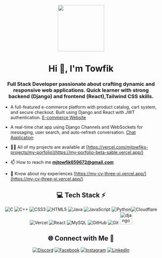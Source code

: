 <div align="center">
  <img height="150" src="https://media.giphy.com/media/M9gbBd9nbDrOTu1Mqx/giphy.gif"  />
</div>



###





<h1 align="center">Hi 👋, I'm Towfik</h1>
<h3 align="center">Full Stack Developer passionate about crafting dynamic and responsive web applications. Quick learner with strong backend (Django) and frontend (React),Tailwind CSS skills.</h3>

- A full-featured e-commerce platform with product catalog, cart system, and secure checkout. Built using Django and React with JWT authentication. [E-commerce Website](https://phi-mart-client-rho.vercel.app/)
- A real-time chat app using Django Channels and WebSockets for messaging, user search, and auto-refresh conversation. [Chat Application](https://chat-fonent.vercel.app/)

- 👨‍💻 All of my projects are available at [https://vercel.com/mjtowfiks-projects/my-porfolio](https://my-porfolio-beta-sable.vercel.app/)

- 📫 How to reach me **mjtowfik659672@gmail.com**

- 📄 Know about my experiences [https://my-cv-three-xi.vercel.app/](https://my-cv-three-xi.vercel.app/)

<p align="left">
</p>


<!-- Tech Stack -->
<div align="center">
  
## 💻 Tech Stack ⚡
![C](https://img.shields.io/badge/c-%2300599C.svg?style=for-the-badge&logo=c&logoColor=white) ![C++](https://img.shields.io/badge/c++-%2300599C.svg?style=for-the-badge&logo=c%2B%2B&logoColor=white) ![CSS3](https://img.shields.io/badge/css3-%231572B6.svg?style=for-the-badge&logo=css3&logoColor=white) ![HTML5](https://img.shields.io/badge/html5-%23E34F26.svg?style=for-the-badge&logo=html5&logoColor=white) ![Java](https://img.shields.io/badge/java-%23ED8B00.svg?style=for-the-badge&logo=openjdk&logoColor=white) ![JavaScript](https://img.shields.io/badge/javascript-%23323330.svg?style=for-the-badge&logo=javascript&logoColor=%23F7DF1E) ![Python](https://img.shields.io/badge/python-3670A0?style=for-the-badge&logo=python&logoColor=ffdd54)![Cloudflare](https://img.shields.io/badge/Cloudflare-F38020?style=for-the-badge&logo=Cloudflare&logoColor=white) ![Vercel](https://img.shields.io/badge/vercel-%23000000.svg?style=for-the-badge&logo=vercel&logoColor=white)  ![React](https://img.shields.io/badge/react-%2320232a.svg?style=for-the-badge&logo=react&logoColor=%2361DAFB)  ![MySQL](https://img.shields.io/badge/mysql-4479A1.svg?style=for-the-badge&logo=mysql&logoColor=white) ![GitHub](https://img.shields.io/badge/github-%23121011.svg?style=for-the-badge&logo=github&logoColor=white) ![Git](https://img.shields.io/badge/git-%23F05033.svg?style=for-the-badge&logo=git&logoColor=white) <a href="https://www.djangoproject.com/" target="_blank" rel="noreferrer"> <img src="https://cdn.worldvectorlogo.com/logos/django.svg" alt="django" width="40" height="40"/> </a>
</div>



<!-- Social connections -->
<div align="center">










## 🌐 Connect with Me 🍬
 [![Discord](https://img.shields.io/badge/Discord-%237289DA.svg?logo=discord&logoColor=white)]() [![Facebook](https://img.shields.io/badge/Facebook-%231877F2.svg?logo=Facebook&logoColor=white)](https://www.facebook.com/mj.towfik.5) [![Instagram](https://img.shields.io/badge/Instagram-%23E4405F.svg?logo=Instagram&logoColor=white)](https://www.instagram.com/mj_towfik/?hl=en) [![LinkedIn](https://img.shields.io/badge/LinkedIn-%230077B5.svg?logo=linkedin&logoColor=white)](https://www.linkedin.com/in/towfik-islam-79aa262b6/) 
</div>

